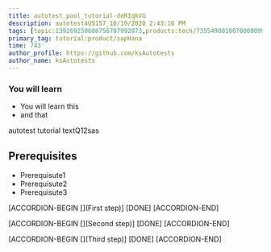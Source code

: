 ```yaml
---
title: autotest_pool_tutorial-deRIqkVG
description: autotest4U5157_10/19/2020 2:43:16 PM
tags: [topic:139269250608756787992873,products:tech/73554900100700000996,tutorial:experience/advanced]
primary_tag: tutorial:product/sapHana
time: 743
author_profile: https://github.com/ksAutotests
author_name: ksAutotests
---
```

### You will learn
- You will learn this
- and that

autotest tutorial textQ12sas

## Prerequisites
- Prerequisute1
- Prerequisute2
- Prerequisute3

[ACCORDION-BEGIN [](First step)]
[DONE]
[ACCORDION-END]

[ACCORDION-BEGIN [](Second step)]
[DONE]
[ACCORDION-END]

[ACCORDION-BEGIN [](Third step)]
[DONE]
[ACCORDION-END]

